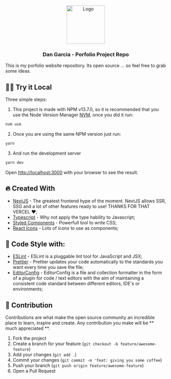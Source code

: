 
<!--
*** Obrigado por estar vendo o nosso README. Se você tiver alguma sugestão
*** que possa melhorá-lo ainda mais dê um fork no repositório e crie uma Pull
*** Request ou abra uma Issue com a tag "sugestão".
*** Obrigado novamente! Agora vamos rodar esse projeto incrível :D
-->

<!-- PROJECT LOGO -->
<br />
<p align="center">
  <a href="https://dangarcia-devel.vercel.app">
    <img src="https://dangarcia-devel.vercel.app/favicon.ico" alt="Logo" width="120">
  </a>

  <h3 align="center">Dan Garcia - Porfolio Project Repo</h3>
</p>

This is my porfolio website repository. Its open source ... so feel free to grab some ideas.

## 🏃‍♂️ Try it Local

Three simple steps:

1. This project is made with NPM v13.7.0, so it is recommended that you use the Node Version Manager [NVM](https://github.com/nvm-sh/nvm), once you did it run:

```bash
nvm use
```

2. Once you are using the same NPM version just run:

```bash
yarn
```

3. And run the development server

```bash
yarn dev
```

Open [http://localhost:3000](http://localhost:3000) with your browser to see the result.


## 🔥 Created With

- [NextJS](https://nextjs.org/) - The greatest frontend hype of the moment. NextJS allows SSR, SSG and a lot of other features ready to use! THANKS FOR THAT VERCEL ❤️;
- [Typescript](https://www.typescriptlang.org/) - Why not apply the type hability to Javascript;
- [Styled Components](https://styled-components.com/) - Powerfull tool to write CSS;
- [React Icons](https://react-icons.github.io/react-icons/) - Lots of icons to use as components;

## 🧁 Code Style with:
- [ESLint](https://eslint.org/) - ESLint is a pluggable lint tool for JavaScript and JSX;
- [Prettier](https://prettier.io/) -
Prettier updates your code automatically to the standards you want every time you save the file;
- [EditorConfig](https://editorconfig.org/) -
EditorConfig is a file and collection formatter in the form of a plugin for code / text editors with the aim of maintaining a consistent code standard between different editors, IDE's or environments;

## 🥳 Contribution

Contributions are what make the open source community an incredible place to learn, inspire and create. Any contribution you make will be ** much appreciated **.

1. Fork the project
2. Create a branch for your feature (`git checkout -b feature/awesome-feature`)
3. Add your changes (`git add .`)
4. Commit your changes (`git commit -m 'feat: giving you some coffee`)
5. Push your branch (`git push origin feature/awesome-feature`)
6. Open a Pull Request

